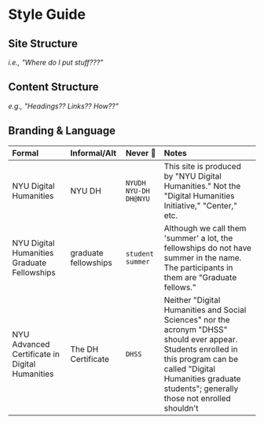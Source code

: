 # Style Guide

## Site Structure 
*i.e., "Where do I put stuff???"*

## Content Structure 
*e.g., "Headings?? Links?? How??"*

## Branding & Language
| Formal | Informal/Alt |  Never 🚫 | Notes |
| :----- | :----------- | :-- | :---- |
| NYU Digital Humanities | NYU DH | `NYUDH` `NYU-DH` `DH@NYU` | This site is produced by "NYU Digital Humanities." Not the "Digital Humanities Initiative," "Center," etc. |
| NYU Digital Humanities Graduate Fellowships | graduate fellowships | `student` `summer` | Although we call them 'summer' a lot, the fellowships do not have summer in the name. The participants in them are "Graduate fellows." |
| NYU Advanced Certificate in Digital Humanities | The DH Certificate | `DHSS` | Neither "Digital Humanities and Social Sciences" nor the acronym "DHSS" should ever appear. Students enrolled in this program can be called "Digital Humanities graduate students"; generally those not enrolled shouldn't  |
